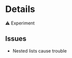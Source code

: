 # Details

⚠️ Experiment

## Issues
* Nested lists cause trouble

<demo name="Experiments/Details" />
